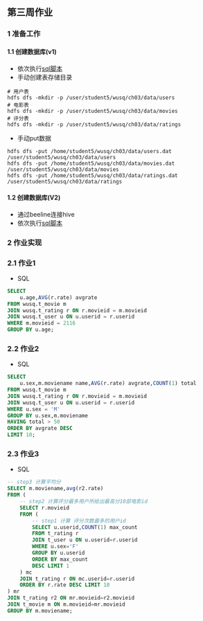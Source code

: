 ## 第三周作业

### 1 准备工作

#### 1.1 创建数据库(v1)
* 依次执行[sql脚本](sql/ddl.sql)
* 手动创建表存储目录
```shell
# 用户表
hdfs dfs -mkdir -p /user/student5/wusq/ch03/data/users
# 电影表
hdfs dfs -mkdir -p /user/student5/wusq/ch03/data/movies
# 评分表
hdfs dfs -mkdir -p /user/student5/wusq/ch03/data/ratings
```
* 手动put数据
```shell
hdfs dfs -put /home/student5/wusq/ch03/data/users.dat /user/student5/wusq/ch03/data/users
hdfs dfs -put /home/student5/wusq/ch03/data/movies.dat /user/student5/wusq/ch03/data/movies
hdfs dfs -put /home/student5/wusq/ch03/data/ratings.dat /user/student5/wusq/ch03/data/ratings
```

#### 1.2 创建数据库(V2)
* 通过beeline连接hive
* 依次执行[sql脚本](sql/ddl_v2.sql)

### 2 作业实现

### 2.1 作业1
* SQL
```sql
SELECT 
    u.age,AVG(r.rate) avgrate
FROM wusq.t_movie m
JOIN wusq.t_rating r ON r.movieid = m.movieid
JOIN wusq.t_user u ON u.userid = r.userid
WHERE m.movieid = 2116
GROUP BY u.age;
```

### 2.2 作业2
* SQL

```sql
SELECT 
    u.sex,m.moviename name,AVG(r.rate) avgrate,COUNT(1) total
FROM wusq.t_movie m
JOIN wusq.t_rating r ON r.movieid = m.movieid
JOIN wusq.t_user u ON u.userid = r.userid
WHERE u.sex = 'M'
GROUP BY u.sex,m.moviename
HAVING total > 50
ORDER BY avgrate DESC
LIMIT 10;
```

### 2.3 作业3
* SQL
```sql
-- step3 计算平均分
SELECT m.moviename,avg(r2.rate)
FROM (
    -- step2 计算评分最多用户所给出最高分10部电影id
	SELECT r.movieid 
	FROM (
	    -- step1 计算 评分次数最多的用户id
		SELECT u.userid,COUNT(1) max_count
		FROM t_rating r
		JOIN t_user u ON u.userid=r.userid
		WHERE u.sex='F'
		GROUP BY u.userid
		ORDER BY max_count
		DESC LIMIT 1
	) mc 
    JOIN t_rating r ON mc.userid=r.userid
    ORDER BY r.rate DESC LIMIT 10
) mr
JOIN t_rating r2 ON mr.movieid=r2.movieid
JOIN t_movie m ON m.movieid=mr.movieid
GROUP BY m.moviename;
```